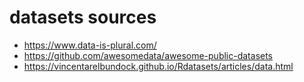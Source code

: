 # datasets sources

 - https://www.data-is-plural.com/
 - https://github.com/awesomedata/awesome-public-datasets
 - https://vincentarelbundock.github.io/Rdatasets/articles/data.html
